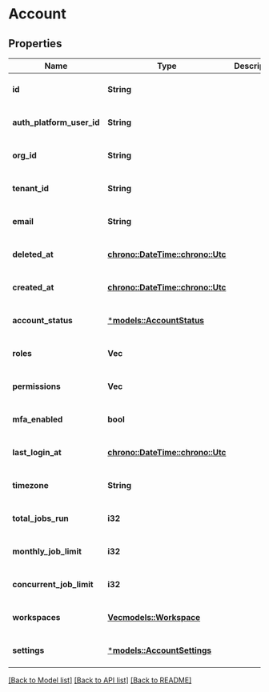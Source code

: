 # Account

## Properties
Name | Type | Description | Notes
------------ | ------------- | ------------- | -------------
**id** | **String** |  | [optional] [default to None]
**auth_platform_user_id** | **String** |  | [optional] [default to None]
**org_id** | **String** |  | [optional] [default to None]
**tenant_id** | **String** |  | [optional] [default to None]
**email** | **String** |  | [optional] [default to None]
**deleted_at** | [**chrono::DateTime::<chrono::Utc>**](DateTime.md) |  | [optional] [default to None]
**created_at** | [**chrono::DateTime::<chrono::Utc>**](DateTime.md) |  | [optional] [default to None]
**account_status** | [***models::AccountStatus**](AccountStatus.md) |  | [optional] [default to None]
**roles** | **Vec<String>** |  | [optional] [default to None]
**permissions** | **Vec<String>** |  | [optional] [default to None]
**mfa_enabled** | **bool** |  | [optional] [default to None]
**last_login_at** | [**chrono::DateTime::<chrono::Utc>**](DateTime.md) |  | [optional] [default to None]
**timezone** | **String** |  | [optional] [default to None]
**total_jobs_run** | **i32** |  | [optional] [default to None]
**monthly_job_limit** | **i32** |  | [optional] [default to None]
**concurrent_job_limit** | **i32** |  | [optional] [default to None]
**workspaces** | [**Vec<models::Workspace>**](Workspace.md) |  | [optional] [default to None]
**settings** | [***models::AccountSettings**](AccountSettings.md) |  | [optional] [default to None]

[[Back to Model list]](../README.md#documentation-for-models) [[Back to API list]](../README.md#documentation-for-api-endpoints) [[Back to README]](../README.md)



